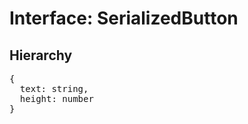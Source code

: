 # Interface: SerializedButton

## Hierarchy

<Hierarchy
  :extend="{name: 'SerializedUINode', link: './serialized-ui-node'}"
/>

<pre>
{
  text: string,
  height: number
}
</pre>
